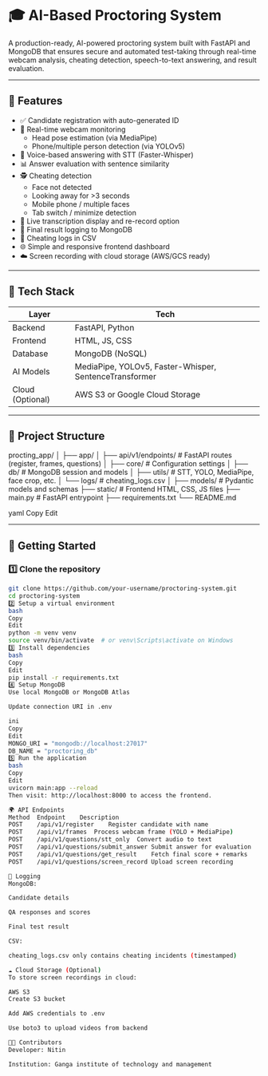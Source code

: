 # 🎓 AI-Based Proctoring System

A production-ready, AI-powered proctoring system built with FastAPI and MongoDB that ensures secure and automated test-taking through real-time webcam analysis, cheating detection, speech-to-text answering, and result evaluation.

---

## 🚀 Features

- ✅ Candidate registration with auto-generated ID
- 🎥 Real-time webcam monitoring
  - Head pose estimation (via MediaPipe)
  - Phone/multiple person detection (via YOLOv5)
- 🎤 Voice-based answering with STT (Faster-Whisper)
- 📊 Answer evaluation with sentence similarity
- 🕵️ Cheating detection
  - Face not detected
  - Looking away for >3 seconds
  - Mobile phone / multiple faces
  - Tab switch / minimize detection
- 🧠 Live transcription display and re-record option
- 📝 Final result logging to MongoDB
- 📁 Cheating logs in CSV
- 🌐 Simple and responsive frontend dashboard
- ☁️ Screen recording with cloud storage (AWS/GCS ready)

---

## 🧱 Tech Stack

| Layer       | Tech                     |
|-------------|--------------------------|
| Backend     | FastAPI, Python          |
| Frontend    | HTML, JS, CSS            |
| Database    | MongoDB (NoSQL)          |
| AI Models   | MediaPipe, YOLOv5, Faster-Whisper, SentenceTransformer |
| Cloud (Optional) | AWS S3 or Google Cloud Storage |

---

## 📂 Project Structure

procting_app/
│
├── app/
│ ├── api/v1/endpoints/ # FastAPI routes (register, frames, questions)
│ ├── core/ # Configuration settings
│ ├── db/ # MongoDB session and models
│ ├── utils/ # STT, YOLO, MediaPipe, face crop, etc.
│ └── logs/ # cheating_logs.csv
│
├── models/ # Pydantic models and schemas
├── static/ # Frontend HTML, CSS, JS files
├── main.py # FastAPI entrypoint
├── requirements.txt
└── README.md

yaml
Copy
Edit

---

## 🏁 Getting Started

### 1️⃣ Clone the repository

```bash
git clone https://github.com/your-username/proctoring-system.git
cd proctoring-system
2️⃣ Setup a virtual environment
bash
Copy
Edit
python -m venv venv
source venv/bin/activate  # or venv\Scripts\activate on Windows
3️⃣ Install dependencies
bash
Copy
Edit
pip install -r requirements.txt
4️⃣ Setup MongoDB
Use local MongoDB or MongoDB Atlas

Update connection URI in .env

ini
Copy
Edit
MONGO_URI = "mongodb://localhost:27017"
DB_NAME = "proctoring_db"
5️⃣ Run the application
bash
Copy
Edit
uvicorn main:app --reload
Then visit: http://localhost:8000 to access the frontend.

🌍 API Endpoints
Method	Endpoint	Description
POST	/api/v1/register	Register candidate with name
POST	/api/v1/frames	Process webcam frame (YOLO + MediaPipe)
POST	/api/v1/questions/stt_only	Convert audio to text
POST	/api/v1/questions/submit_answer	Submit answer for evaluation
POST	/api/v1/questions/get_result	Fetch final score + remarks
POST	/api/v1/questions/screen_record	Upload screen recording

💾 Logging
MongoDB:

Candidate details

QA responses and scores

Final test result

CSV:

cheating_logs.csv only contains cheating incidents (timestamped)

☁️ Cloud Storage (Optional)
To store screen recordings in cloud:

AWS S3
Create S3 bucket

Add AWS credentials to .env

Use boto3 to upload videos from backend

👨‍💻 Contributors
Developer: Nitin

Institution: Ganga institute of technology and management
